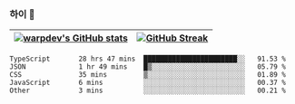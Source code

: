 
### 하이 👋
[![warpdev's GitHub stats](https://github-readme-stats.vercel.app/api?username=warpdev&show_icons=true&theme=vue-dark)](#) |[![GitHub Streak](https://github-readme-streak-stats.herokuapp.com/?user=warpdev&theme=dark)](#)
--- | --- |
<!--START_SECTION:waka-->

```text
TypeScript       28 hrs 47 mins  ███████████████████████░░   91.53 %
JSON             1 hr 49 mins    █▒░░░░░░░░░░░░░░░░░░░░░░░   05.79 %
CSS              35 mins         ▒░░░░░░░░░░░░░░░░░░░░░░░░   01.89 %
JavaScript       6 mins          ░░░░░░░░░░░░░░░░░░░░░░░░░   00.37 %
Other            3 mins          ░░░░░░░░░░░░░░░░░░░░░░░░░   00.21 %
```

<!--END_SECTION:waka-->

<!--
**warpdev/warpdev** is a ✨ _special_ ✨ repository because its `README.md` (this file) appears on your GitHub profile.

Here are some ideas to get you started:

- 🔭 I’m currently working on ...
- 🌱 I’m currently learning ...
- 👯 I’m looking to collaborate on ...
- 🤔 I’m looking for help with ...
- 💬 Ask me about ...
- 📫 How to reach me: ...
- 😄 Pronouns: ...
- ⚡ Fun fact: ...
-->
